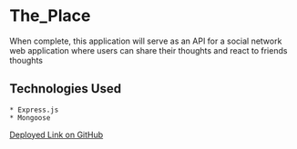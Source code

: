 # The_Place

When complete, this application will serve as an API for a social network web application where users can share their thoughts and react to friends thoughts

## Technologies Used

    * Express.js
    * Mongoose

<a href= "https://gnorzea.github.io/The_Place/"> Deployed Link on GitHub</a>